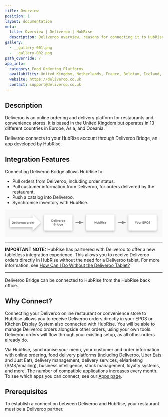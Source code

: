 ```yaml
---
title: Overview
position: 1
layout: documentation
meta:
  title: Overview | Deliveroo | HubRise
  description: Deliveroo overview, reasons for connecting it to HubRise and summary of integrated features. Synchronise data between your EPOS and your apps.
gallery:
  - __gallery-001.png
  - __gallery-002.png
path_override: /
app_info:
  category: Food Ordering Platforms
  availability: United Kingdom, Netherlands, France, Belgium, Ireland, Spain, Italy, Australia, New Zealand, Singapore, Hong Kong, United Arab Emirates, and Kuwait
  website: https://deliveroo.co.uk
  contact: support@deliveroo.co.uk
---
```


## Description

Deliveroo is an online ordering and delivery platform for restaurants and convenience stores. It is based in the United Kingdom but operates in 13 different countries in Europe, Asia, and Oceania.

Deliveroo connects to your HubRise account through Deliveroo Bridge, an app developed by HubRise.

## Integration Features

Connecting Deliveroo Bridge allows HubRise to:

- Pull orders from Deliveroo, including order status.
- Pull customer information from Deliveroo, for orders delivered by the restaurant.
- Push a catalog into Deliveroo.
- Synchronise inventory with HubRise.

![Diagram of the connection flow between Deliveroo, Deliveroo Bridge, and HubRise](./images/000-2x-connection-diagram.png)

---

**IMPORTANT NOTE:** HubRise has partnered with Deliveroo to offer a new tabletless integration experience. This allows you to receive Deliveroo orders directly in HubRise without the need for a Deliveroo tablet. For more information, see [How Can I Do Without the Deliveroo Tablet?](/apps/deliveroo/faqs/deliveroo-tabletless/)

---

Deliveroo Bridge can be connected to HubRise from the HubRise back office.

## Why Connect?

Connecting your Deliveroo online restaurant or convenience store to HubRise allows you to receive Deliveroo orders directly in your EPOS or Kitchen Display System also connected with HubRise.
You will be able to manage Deliveroo orders alongside other orders, using your own tools. Deliveroo orders will flow through your existing setup, as all other orders already do.

Via HubRise, synchronise your menu, your customer and order information with online ordering, food delivery platforms (including Deliveroo, Uber Eats and Just Eat), delivery management, delivery services, eMarketing (SMS/emailing), business intelligence, stock management, loyalty systems, and more. The number of compatible applications increases every month. To see which apps you can connect, see our [Apps page](/apps).

## Prerequisites

To establish a connection between Deliveroo and HubRise, your restaurant must be a Deliveroo partner.
